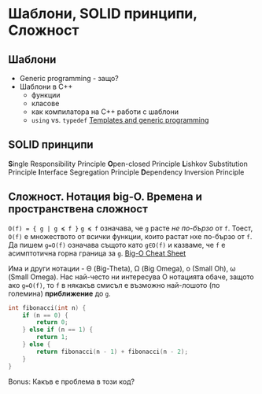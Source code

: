 # Шаблони, SOLID принципи, Сложност

## Шаблони
- Generic programming - защо?
- Шаблони в C++
    - функции
    - класове
    - как компилатора на C++ работи с шаблони
    - `using` vs. `typedef` 
[Templates and generic programming](https://github.com/isocpp/CppCoreGuidelines/blob/master/CppCoreGuidelines.md#t-templates-and-generic-programming)
## SOLID принципи
**S**ingle Responsibility Principle
**O**pen-closed Principle
**L**ishkov Substitution Principle
**I**nterface Segregation Principle
**D**ependency Inversion Principle
## Сложност. Нотация big-O. Времена и пространствена сложност
`O(f) = { g | g ≼ f }`
`g ≼ f` означава, че `g` расте *не по-бързо* от `f`.
Тоест, `O(f)` е множеството от всички функции, които растат нxе по-бързо от `f`.
Да пишем `g=O(f)` означава същото като `g∈O(f)` и казваме, че `f` е асимптотична горна граница за `g`.
[Big-O Cheat Sheet](https://www.bigocheatsheet.com/)

Има и други нотации - Θ (Big-Theta), Ω (Big Omega), o (Small Oh), ω (Small Omega). Нас най-често ни интересува O нотацията обаче, защото ако `g=O(f)`, то `f` в някакъв смисъл е възможно най-лошото (по големина) **приближение** до `g`.

```c++
int fibonacci(int n) {
    if (n == 0) {
        return 0;
    } else if (n == 1) {
        return 1;
    } else {
        return fibonacci(n - 1) + fibonacci(n - 2);
    }
}
```
Bonus: Какъв е проблема в този код?